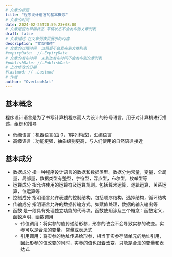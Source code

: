 ```yaml
---
# 文章的标题
title: "程序设计语言的基本概念"
# 文章的时间
date: 2024-02-25T20:59:23+08:00
# 文章是否为草稿状态 草稿状态不会发布到文章列表
draft: false
# 文章描述 在文章列表页展示的内容
description: "文章描述"
# 文章的过期时间  过期后不会发布到文章列表
#expiryDate:  //.ExpiryDate
# 文章的发布时间  未到达发布时间不会发布到文章列表
#publishDate: //.PublishDate
# 上次修改的日期
#lastmod: // .Lastmod
# 作者
author: "OverLookArt"
---
```


## 基本概念

程序设计语言是为了书写计算机程序而人为设计的符号语言，用于对计算机进行描述，组织和推导

* 低级语言：机器语言(由 0，1序列构成)，汇编语言
* 高级语言：功能更强，抽象级别更高，与人们使用的自然语言接近

## 基本成分

* 数据成分
  指一种程序设计语言的数据和数据类型。数据分为常量，变量，全局量，局部量，数据类型有整型，字符型，浮点型，布尔型，枚举型等
* 运算成分
  指允许使用的运算符及运算规则。包括算术运算，逻辑运算，关系运算，位运算等
* 控制成分
  指明语言允许表述的控制结构。包括顺序结构，选择结构，循环结构
* 传输成分
  指明语言允许的数据传输方式。如赋值处理，数据的输入输出等
* 函数
  是一段具有处理独立功能的代码块。函数使用涉及三个概念：函数定义，函数声明，函数调用
  * 传值调用：将实参的值传递给形参，形参的改变不会导致实参的改变。实参可以是合法的变量，常量或表达式
  * 引用调用：将实参的地址传递给形参，相当于实参存储单元的地址引用，因此形参的值改变的同时，实参的值也跟着改变，只能是合法的变量和表达式
  